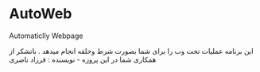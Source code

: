# AutoWeb
Automaticlly Webpage

این برنامه عملیات تحت وب را برای شما بصورت شرط وحلقه انجام میدهد .
باتشکر از همکاری شما در این پروزه - نویسنده : فرزاد ناصری
